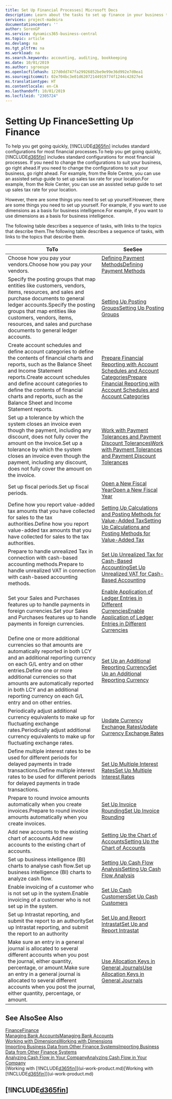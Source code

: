 ```yaml
---
title: Set Up Financial Processes| Microsoft Docs
description: Learn about the tasks to set up finance in your business to suit all your accounting, auditing, or bookkeeping needs.
services: project-madeira
documentationcenter: ''
author: SorenGP
ms.service: dynamics365-business-central
ms.topic: article
ms.devlang: na
ms.tgt_pltfrm: na
ms.workload: na
ms.search.keywords: accounting, auditing, bookkeeping
ms.date: 10/01/2019
ms.author: sgroespe
ms.openlocfilehash: 127d0dd747fa29926852be9e99e36d992e7d0ea1
ms.sourcegitcommit: 02e704bc3e01d62072144919774f1244c42827e4
ms.translationtype: HT
ms.contentlocale: en-CA
ms.lasthandoff: 10/01/2019
ms.locfileid: "2305724"
---
```

# <a name="setting-up-finance"></a><span data-ttu-id="528d5-103">Setting Up Finance</span><span class="sxs-lookup"><span data-stu-id="528d5-103">Setting Up Finance</span></span>
<span data-ttu-id="528d5-104">To help you get going quickly, [!INCLUDE[d365fin](includes/d365fin_md.md)] includes standard configurations for most financial processes.</span><span class="sxs-lookup"><span data-stu-id="528d5-104">To help you get going quickly, [!INCLUDE[d365fin](includes/d365fin_md.md)] includes standard configurations for most financial processes.</span></span> <span data-ttu-id="528d5-105">If you need to change the configurations to suit your business, go right ahead.</span><span class="sxs-lookup"><span data-stu-id="528d5-105">If you need to change the configurations to suit your business, go right ahead.</span></span> <span data-ttu-id="528d5-106">For example, from the Role Centre, you can use an assisted setup guide to set up sales tax rate for your location.</span><span class="sxs-lookup"><span data-stu-id="528d5-106">For example, from the Role Center, you can use an assisted setup guide to set up sales tax rate for your location.</span></span>  

<span data-ttu-id="528d5-107">However, there are some things you need to set up yourself.</span><span class="sxs-lookup"><span data-stu-id="528d5-107">However, there are some things you need to set up yourself.</span></span> <span data-ttu-id="528d5-108">For example, if you want to use dimensions as a basis for business intelligence.</span><span class="sxs-lookup"><span data-stu-id="528d5-108">For example, if you want to use dimensions as a basis for business intelligence.</span></span>  

<span data-ttu-id="528d5-109">The following table describes a sequence of tasks, with links to the topics that describe them.</span><span class="sxs-lookup"><span data-stu-id="528d5-109">The following table describes a sequence of tasks, with links to the topics that describe them.</span></span>

| <span data-ttu-id="528d5-110">To</span><span class="sxs-lookup"><span data-stu-id="528d5-110">To</span></span> | <span data-ttu-id="528d5-111">See</span><span class="sxs-lookup"><span data-stu-id="528d5-111">See</span></span> |
| --- | --- |
| <span data-ttu-id="528d5-112">Choose how you pay your vendors.</span><span class="sxs-lookup"><span data-stu-id="528d5-112">Choose how you pay your vendors.</span></span> |[<span data-ttu-id="528d5-113">Defining Payment Methods</span><span class="sxs-lookup"><span data-stu-id="528d5-113">Defining Payment Methods</span></span>](finance-payment-methods.md) |
| <span data-ttu-id="528d5-114">Specify the posting groups that map entities like customers, vendors, items, resources, and sales and purchase documents to general ledger accounts.</span><span class="sxs-lookup"><span data-stu-id="528d5-114">Specify the posting groups that map entities like customers, vendors, items, resources, and sales and purchase documents to general ledger accounts.</span></span> |[<span data-ttu-id="528d5-115">Setting Up Posting Groups</span><span class="sxs-lookup"><span data-stu-id="528d5-115">Setting Up Posting Groups</span></span>](finance-posting-groups.md)|
|<span data-ttu-id="528d5-116">Create account schedules and define account categories to define the contents of financial charts and reports, such as the Balance Sheet and Income Statement reports.</span><span class="sxs-lookup"><span data-stu-id="528d5-116">Create account schedules and define account categories to define the contents of financial charts and reports, such as the Balance Sheet and Income Statement reports.</span></span>|[<span data-ttu-id="528d5-117">Prepare Financial Reporting with Account Schedules and Account Categories</span><span class="sxs-lookup"><span data-stu-id="528d5-117">Prepare Financial Reporting with Account Schedules and Account Categories</span></span>](bi-how-work-account-schedule.md)|
|<span data-ttu-id="528d5-118">Set up a tolerance by which the system closes an invoice even though the payment, including any discount, does not fully cover the amount on the invoice.</span><span class="sxs-lookup"><span data-stu-id="528d5-118">Set up a tolerance by which the system closes an invoice even though the payment, including any discount, does not fully cover the amount on the invoice.</span></span>|[<span data-ttu-id="528d5-119">Work with Payment Tolerances and Payment Discount Tolerances</span><span class="sxs-lookup"><span data-stu-id="528d5-119">Work with Payment Tolerances and Payment Discount Tolerances</span></span>](finance-payment-tolerance-and-payment-discount-tolerance.md)|
| <span data-ttu-id="528d5-120">Set up fiscal periods.</span><span class="sxs-lookup"><span data-stu-id="528d5-120">Set up fiscal periods.</span></span> |[<span data-ttu-id="528d5-121">Open a New Fiscal Year</span><span class="sxs-lookup"><span data-stu-id="528d5-121">Open a New Fiscal Year</span></span>](finance-how-open-new-fiscal-year.md) |
| <span data-ttu-id="528d5-122">Define how you report value-added tax amounts that you have collected for sales to the tax authorities.</span><span class="sxs-lookup"><span data-stu-id="528d5-122">Define how you report value-added tax amounts that you have collected for sales to the tax authorities.</span></span> |[<span data-ttu-id="528d5-123">Setting Up Calculations and Posting Methods for Value-Added Tax</span><span class="sxs-lookup"><span data-stu-id="528d5-123">Setting Up Calculations and Posting Methods for Value-Added Tax</span></span>](finance-setup-vat.md)|
|<span data-ttu-id="528d5-124">Prepare to handle unrealized Tax in connection with cash-based accounting methods.</span><span class="sxs-lookup"><span data-stu-id="528d5-124">Prepare to handle unrealized VAT in connection with cash-based accounting methods.</span></span>|[<span data-ttu-id="528d5-125">Set Up Unrealized Tax for Cash-Based Accounting</span><span class="sxs-lookup"><span data-stu-id="528d5-125">Set Up Unrealized VAT for Cash-Based Accounting</span></span>](finance-setup-unrealized-vat.md)|
| <span data-ttu-id="528d5-126">Set your Sales and Purchases features up to handle payments in foreign currencies.</span><span class="sxs-lookup"><span data-stu-id="528d5-126">Set your Sales and Purchases features up to handle payments in foreign currencies.</span></span>|[<span data-ttu-id="528d5-127">Enable Application of Ledger Entries in Different Currencies</span><span class="sxs-lookup"><span data-stu-id="528d5-127">Enable Application of Ledger Entries in Different Currencies</span></span>](finance-how-enable-application-ledger-entries-different-currencies.md)
|<span data-ttu-id="528d5-128">Define one or more additional currencies so that amounts are automatically reported in both LCY and an additional reporting currency on each G/L entry and on other entries.</span><span class="sxs-lookup"><span data-stu-id="528d5-128">Define one or more additional currencies so that amounts are automatically reported in both LCY and an additional reporting currency on each G/L entry and on other entries.</span></span>|[<span data-ttu-id="528d5-129">Set Up an Additional Reporting Currency</span><span class="sxs-lookup"><span data-stu-id="528d5-129">Set Up an Additional Reporting Currency</span></span>](finance-how-setup-additional-currencies.md)|
|<span data-ttu-id="528d5-130">Periodically adjust additional currency equivalents to make up for fluctuating exchange rates.</span><span class="sxs-lookup"><span data-stu-id="528d5-130">Periodically adjust additional currency equivalents to make up for fluctuating exchange rates.</span></span>|[<span data-ttu-id="528d5-131">Update Currency Exchange Rates</span><span class="sxs-lookup"><span data-stu-id="528d5-131">Update Currency Exchange Rates</span></span>](finance-how-update-currencies.md)|
|<span data-ttu-id="528d5-132">Define multiple interest rates to be used for different periods for delayed payments in trade transactions.</span><span class="sxs-lookup"><span data-stu-id="528d5-132">Define multiple interest rates to be used for different periods for delayed payments in trade transactions.</span></span>|[<span data-ttu-id="528d5-133">Set Up Multiple Interest Rates</span><span class="sxs-lookup"><span data-stu-id="528d5-133">Set Up Multiple Interest Rates</span></span>](finance-how-to-set-up-multiple-interest-rates.md)|
|<span data-ttu-id="528d5-134">Prepare to round invoice amounts automatically when you create invoices.</span><span class="sxs-lookup"><span data-stu-id="528d5-134">Prepare to round invoice amounts automatically when you create invoices.</span></span>|[<span data-ttu-id="528d5-135">Set Up Invoice Rounding</span><span class="sxs-lookup"><span data-stu-id="528d5-135">Set Up Invoice Rounding</span></span>](finance-set-up-invoice-rounding.md)|
| <span data-ttu-id="528d5-136">Add new accounts to the existing chart of accounts.</span><span class="sxs-lookup"><span data-stu-id="528d5-136">Add new accounts to the existing chart of accounts.</span></span> |[<span data-ttu-id="528d5-137">Setting Up the Chart of Accounts</span><span class="sxs-lookup"><span data-stu-id="528d5-137">Setting Up the Chart of Accounts</span></span>](finance-setup-chart-accounts.md) |
| <span data-ttu-id="528d5-138">Set up business intelligence (BI) charts to analyse cash flow.</span><span class="sxs-lookup"><span data-stu-id="528d5-138">Set up business intelligence (BI) charts to analyze cash flow.</span></span> |[<span data-ttu-id="528d5-139">Setting Up Cash Flow Analysis</span><span class="sxs-lookup"><span data-stu-id="528d5-139">Setting Up Cash Flow Analysis</span></span>](finance-setup-cash-flow-analyses.md) |
|<span data-ttu-id="528d5-140">Enable invoicing of a customer who is not set up in the system.</span><span class="sxs-lookup"><span data-stu-id="528d5-140">Enable invoicing of a customer who is not set up in the system.</span></span>|[<span data-ttu-id="528d5-141">Set Up Cash Customers</span><span class="sxs-lookup"><span data-stu-id="528d5-141">Set Up Cash Customers</span></span>](finance-how-to-set-up-cash-customers.md)|
| <span data-ttu-id="528d5-142">Set up Intrastat reporting, and submit the report to an authority</span><span class="sxs-lookup"><span data-stu-id="528d5-142">Set up Intrastat reporting, and submit the report to an authority</span></span> | [<span data-ttu-id="528d5-143">Set Up and Report Intrastat</span><span class="sxs-lookup"><span data-stu-id="528d5-143">Set Up and Report Intrastat</span></span>](finance-how-setup-report-intrastat.md)|
|<span data-ttu-id="528d5-144">Make sure an entry in a general journal is allocated to several different accounts when you post the journal, either quantity, percentage, or amount.</span><span class="sxs-lookup"><span data-stu-id="528d5-144">Make sure an entry in a general journal is allocated to several different accounts when you post the journal, either quantity, percentage, or amount.</span></span>|[<span data-ttu-id="528d5-145">Use Allocation Keys in General Journals</span><span class="sxs-lookup"><span data-stu-id="528d5-145">Use Allocation Keys in General Journals</span></span>](ui-how-use-allocation-keys-general-journals.md)|

## <a name="see-also"></a><span data-ttu-id="528d5-146">See Also</span><span class="sxs-lookup"><span data-stu-id="528d5-146">See Also</span></span>
[<span data-ttu-id="528d5-147">Finance</span><span class="sxs-lookup"><span data-stu-id="528d5-147">Finance</span></span>](finance.md)  
[<span data-ttu-id="528d5-148">Managing Bank Accounts</span><span class="sxs-lookup"><span data-stu-id="528d5-148">Managing Bank Accounts</span></span>](bank-manage-bank-accounts.md)  
[<span data-ttu-id="528d5-149">Working with Dimensions</span><span class="sxs-lookup"><span data-stu-id="528d5-149">Working with Dimensions</span></span>](finance-dimensions.md)  
[<span data-ttu-id="528d5-150">Importing Business Data from Other Finance Systems</span><span class="sxs-lookup"><span data-stu-id="528d5-150">Importing Business Data from Other Finance Systems</span></span>](across-import-data-configuration-packages.md)  
[<span data-ttu-id="528d5-151">Analyzing Cash Flow in Your Company</span><span class="sxs-lookup"><span data-stu-id="528d5-151">Analyzing Cash Flow in Your Company</span></span>](finance-analyze-cash-flow.md)  
<span data-ttu-id="528d5-152">[Working with [!INCLUDE[d365fin](includes/d365fin_md.md)]](ui-work-product.md)</span><span class="sxs-lookup"><span data-stu-id="528d5-152">[Working with [!INCLUDE[d365fin](includes/d365fin_md.md)]](ui-work-product.md)</span></span>  

## [!INCLUDE[d365fin](includes/free_trial_md.md)]  
